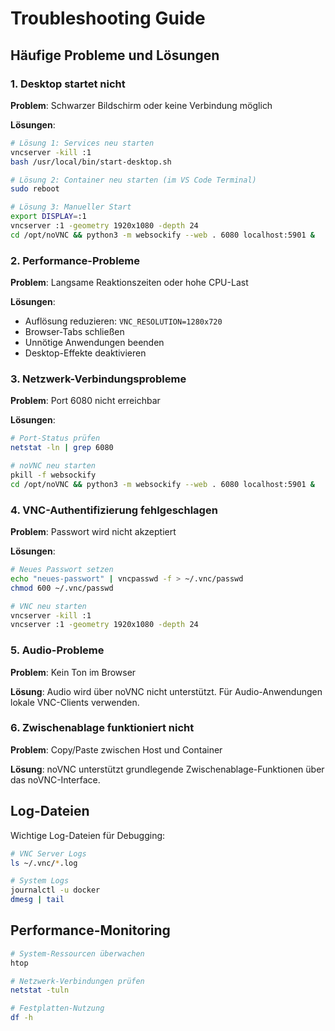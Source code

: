 # Troubleshooting Guide

## Häufige Probleme und Lösungen

### 1. Desktop startet nicht

**Problem**: Schwarzer Bildschirm oder keine Verbindung möglich

**Lösungen**:
```bash
# Lösung 1: Services neu starten
vncserver -kill :1
bash /usr/local/bin/start-desktop.sh

# Lösung 2: Container neu starten (im VS Code Terminal)
sudo reboot

# Lösung 3: Manueller Start
export DISPLAY=:1
vncserver :1 -geometry 1920x1080 -depth 24
cd /opt/noVNC && python3 -m websockify --web . 6080 localhost:5901 &
```

### 2. Performance-Probleme

**Problem**: Langsame Reaktionszeiten oder hohe CPU-Last

**Lösungen**:
- Auflösung reduzieren: `VNC_RESOLUTION=1280x720`
- Browser-Tabs schließen
- Unnötige Anwendungen beenden
- Desktop-Effekte deaktivieren

### 3. Netzwerk-Verbindungsprobleme

**Problem**: Port 6080 nicht erreichbar

**Lösungen**:
```bash
# Port-Status prüfen
netstat -ln | grep 6080

# noVNC neu starten
pkill -f websockify
cd /opt/noVNC && python3 -m websockify --web . 6080 localhost:5901 &
```

### 4. VNC-Authentifizierung fehlgeschlagen

**Problem**: Passwort wird nicht akzeptiert

**Lösungen**:
```bash
# Neues Passwort setzen
echo "neues-passwort" | vncpasswd -f > ~/.vnc/passwd
chmod 600 ~/.vnc/passwd

# VNC neu starten
vncserver -kill :1
vncserver :1 -geometry 1920x1080 -depth 24
```

### 5. Audio-Probleme

**Problem**: Kein Ton im Browser

**Lösung**: Audio wird über noVNC nicht unterstützt. Für Audio-Anwendungen lokale VNC-Clients verwenden.

### 6. Zwischenablage funktioniert nicht

**Problem**: Copy/Paste zwischen Host und Container

**Lösung**: noVNC unterstützt grundlegende Zwischenablage-Funktionen über das noVNC-Interface.

## Log-Dateien

Wichtige Log-Dateien für Debugging:

```bash
# VNC Server Logs
ls ~/.vnc/*.log

# System Logs
journalctl -u docker
dmesg | tail
```

## Performance-Monitoring

```bash
# System-Ressourcen überwachen
htop

# Netzwerk-Verbindungen prüfen
netstat -tuln

# Festplatten-Nutzung
df -h
```